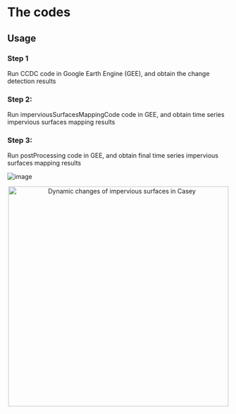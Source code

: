 
# The codes
## Usage
### Step 1
Run CCDC code in Google Earth Engine (GEE), and obtain the change detection results
### Step 2:
Run imperviousSurfacesMappingCode code in GEE, and obtain time series impervious surfaces mapping results
### Step 3:
Run postProcessing code in GEE, and obtain final time series impervious surfaces mapping results


![image](https://raw.githubusercontent.com/LingySun/imperviousSurfaceMapping/master/Impervious_Surface_Dynamic_Changes/Casey.gif)
<p align="center">
  <img src="https://raw.githubusercontent.com/LingySun/imperviousSurfaceMapping/master/Impervious_Surface_Dynamic_Changes/Casey.gif" width="500px" alt="Dynamic changes of impervious surfaces in Casey"/>
</p>
